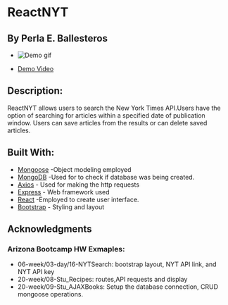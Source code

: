 # ReactNYT
## By Perla E. Ballesteros
* ![Demo gif](./client/public/AppDemos/ReactNYTApp.gif)

* [Demo Video](https://www.youtube.com/edit?o=U&video_id=ztJSL-2XkA4)
<!-- [Demo Live]() -->

## Description:
ReactNYT allows users to search the New York Times API.Users have the option of searching for articles within a specified date of publication window. Users can save articles from the results or can delete saved articles. 

## Built With:
* [Mongoose](http://mongoosejs.com/) -Object modeling employed
* [MongoDB](https://www.mongodb.com/_ga=2.6865776.35695775.1522686702-455317015.1520566780) -Used for to check if database was being created.
* [Axios](https://www.npmjs.com/package/axios) - Used for making the http requests
* [Express](http://expressjs.com/) - Web framework used
* [React](https://reactjs.org/) -Employed to create user interface.
* [Bootstrap](http://getbootstrap.com/) - Styling and layout

## Acknowledgments
### Arizona Bootcamp HW Exmaples:
* 06-week/03-day/16-NYTSearch: bootstrap layout, NYT API link, and NYT API key
* 20-week/08-Stu_Recipes: routes,API requests and display
* 20-week/09-Stu_AJAXBooks: Setup the database connection, CRUD mongoose operations.

